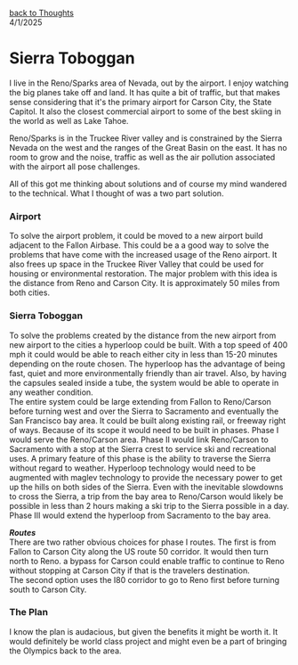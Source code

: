 [back to Thoughts](https://github.com/Marking-Time/Thoughts/tree/main)  
4/1/2025
# Sierra Toboggan   
I live in the Reno/Sparks area of Nevada, out by the airport. I enjoy watching the big planes take off and land.  It has quite a bit of traffic, but that makes sense considering that it's the primary airport for Carson City, the State Capitol. It also the closest commercial airport to some of the best skiing in the world as well as Lake Tahoe.    

Reno/Sparks is in the Truckee River valley and is constrained by the Sierra Nevada on the west and the ranges of the Great Basin on the east. It has no room to grow and the noise, traffic as well as the air pollution associated with the airport all pose challenges.   

All of this got me thinking about solutions and of course my mind wandered to the technical. What I thought of was a two part solution.
 
 ### Airport   
 To solve the airport problem, it could be moved to a new airport build adjacent to the Fallon Airbase. This could be a a good way to solve the problems that have come with the increased usage of the Reno airport.  It also frees up space in the Truckee River Valley that could be used for housing or environmental restoration.  The major problem with this idea is the distance from Reno and Carson City.  It is approximately 50 miles from both cities.
 ### Sierra Toboggan
 To solve the problems created by the distance from the new airport from new airport to the cities a hyperloop could be built.  With a top speed of 400 mph it could would be able to reach either city in less than 15-20 minutes depending on the route chosen.   The hyperloop has the advantage of being fast, quiet and more environmentally friendly than air travel. Also, by having the capsules sealed inside a tube, the system would be able to operate in any weather condition.  
 The entire system could be large extending from Fallon to Reno/Carson before turning west and over the Sierra to Sacramento and eventually the San Francisco bay area. It could be built along existing rail, or freeway right of ways.   Because of its scope it would need to be built in phases. Phase I would serve the Reno/Carson area. Phase II would link Reno/Carson to Sacramento with a stop at the Sierra crest to service ski and recreational uses.  A primary feature of this phase is the ability to traverse the Sierra without regard to weather.  Hyperloop technology would need to be augmented with maglev technology to provide the necessary power to get up the hills on both sides of the Sierra.  Even with the inevitable slowdowns to cross the Sierra, a trip from the bay area to Reno/Carson would likely be possible in less than 2 hours making a ski trip to the Sierra possible in a day. Phase III would extend the hyperloop from Sacramento to the bay area.

___Routes___   
 There are two rather obvious choices for phase I routes.  The first is from Fallon to Carson City along the US route 50 corridor.  It would then turn north to Reno. a bypass for Carson could enable traffic to continue to Reno without stopping at Carson City if that is the travelers destination.   
The second option uses the I80 corridor to go to Reno first before turning south to Carson City.
### The Plan  
I know the plan is audacious, but given the benefits it might be worth it.  It would definitely be world class project and might even be a part of bringing the Olympics back to the area. 
 